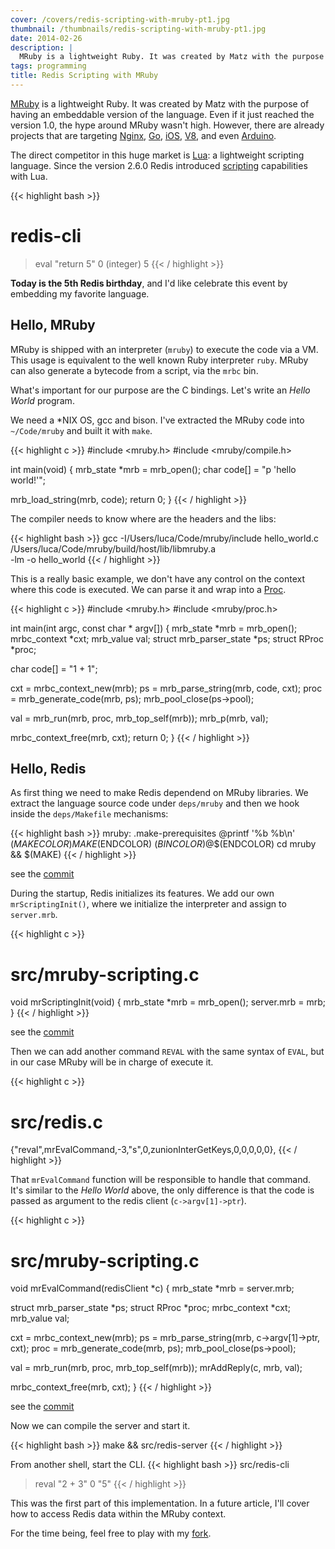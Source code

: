 ```yaml
---
cover: /covers/redis-scripting-with-mruby-pt1.jpg
thumbnail: /thumbnails/redis-scripting-with-mruby-pt1.jpg
date: 2014-02-26
description: |
  MRuby is a lightweight Ruby. It was created by Matz with the purpose of having an embeddable version of the language. This article covers how to enable Redis scripting with Ruby.
tags: programming
title: Redis Scripting with MRuby
---
```


[MRuby](http://www.mruby.org) is a lightweight Ruby.
It was created by Matz with the purpose of having an embeddable version of the language.
Even if it just reached the version 1.0, the hype around MRuby wasn't high.
However, there are already projects that are targeting [Nginx](https://github.com/matsumoto-r/ngx_mruby), [Go](https://github.com/mattn/go-mruby), [iOS](http://mobiruby.org), [V8](https://github.com/mattn/mruby-v8), and even [Arduino](https://github.com/kyab/mruby-arduino).

The direct competitor in this huge market is [Lua](http://www.lua.org): a lightweight scripting language.
Since the version 2.6.0 Redis introduced [scripting](http://redis.io/commands#scripting) capabilities with Lua.

{{< highlight bash >}}
# redis-cli
> eval "return 5" 0
(integer) 5
{{< / highlight >}}

**Today is the 5th Redis birthday**, and I'd like celebrate this event by embedding my favorite language.

## Hello, MRuby

MRuby is shipped with an interpreter (`mruby`) to execute the code via a VM.
This usage is equivalent to the well known Ruby interpreter `ruby`.
MRuby can also generate a bytecode from a script, via the `mrbc` bin.

What's important for our purpose are the C bindings. Let's write an *Hello World* program.

We need a \*NIX OS, gcc and bison.
I've extracted the MRuby code into `~/Code/mruby` and built it with `make`.

{{< highlight c >}}
#include <mruby.h>
#include <mruby/compile.h>

int main(void) {
  mrb_state *mrb = mrb_open();
  char code[] = "p 'hello world!'";

  mrb_load_string(mrb, code);
  return 0;
}
{{< / highlight >}}

The compiler needs to know where are the headers and the libs:

{{< highlight bash >}}
gcc -I/Users/luca/Code/mruby/include hello_world.c \
  /Users/luca/Code/mruby/build/host/lib/libmruby.a \
  -lm -o hello_world
{{< / highlight >}}

This is a really basic example, we don't have any control on the context where this code is executed.
We can parse it and wrap into a [Proc](http://www.ruby-doc.org/core-2.1.1/Proc.html).

{{< highlight c >}}
#include <mruby.h>
#include <mruby/proc.h>

int main(int argc, const char * argv[]) {
  mrb_state *mrb = mrb_open();
  mrbc_context *cxt;
  mrb_value val;
  struct mrb_parser_state *ps;
  struct RProc *proc;

  char code[] = "1 + 1";

  cxt = mrbc_context_new(mrb);
  ps = mrb_parse_string(mrb, code, cxt);
  proc = mrb_generate_code(mrb, ps);
  mrb_pool_close(ps->pool);

  val = mrb_run(mrb, proc, mrb_top_self(mrb));
  mrb_p(mrb, val);

  mrbc_context_free(mrb, cxt);
  return 0;
}
{{< / highlight >}}

## Hello, Redis

As first thing we need to make Redis dependend on MRuby libraries.
We extract the language source code under `deps/mruby` and then we hook inside the `deps/Makefile` mechanisms:

{{< highlight bash >}}
mruby: .make-prerequisites
       @printf '%b %b\n' $(MAKECOLOR)MAKE$(ENDCOLOR) $(BINCOLOR)$@$(ENDCOLOR)
       cd mruby && $(MAKE)
{{< / highlight >}}

<p class="muted code-caption">see the <a href="https://github.com/jodosha/redis/commit/c94263ee9bf129c3fce5d753554e170a94e0e7c0">commit</a></p>

During the startup, Redis initializes its features.
We add our own `mrScriptingInit()`, where we initialize the interpreter and assign to `server.mrb`.

{{< highlight c >}}
# src/mruby-scripting.c
void mrScriptingInit(void) {
  mrb_state *mrb = mrb_open();
  server.mrb = mrb;
}
{{< / highlight >}}

<p class="muted code-caption">see the <a href="https://github.com/jodosha/redis/commit/61a8f4472e16edbfc0d53999e3ee3193a569d51c">commit</a></p>

Then we can add another command `REVAL` with the same syntax of `EVAL`, but in our case MRuby will be in charge of execute it.

{{< highlight c >}}
# src/redis.c
{"reval",mrEvalCommand,-3,"s",0,zunionInterGetKeys,0,0,0,0,0},
{{< / highlight >}}

That `mrEvalCommand` function will be responsible to handle that command.
It's similar to the *Hello World* above, the only difference is that the code is passed as argument to the redis client (`c->argv[1]->ptr`).

{{< highlight c >}}
# src/mruby-scripting.c
void mrEvalCommand(redisClient *c) {
  mrb_state *mrb = server.mrb;

  struct mrb_parser_state *ps;
  struct RProc *proc;
  mrbc_context *cxt;
  mrb_value val;

  cxt = mrbc_context_new(mrb);
  ps = mrb_parse_string(mrb, c->argv[1]->ptr, cxt);
  proc = mrb_generate_code(mrb, ps);
  mrb_pool_close(ps->pool);

  val = mrb_run(mrb, proc, mrb_top_self(mrb));
  mrAddReply(c, mrb, val);

  mrbc_context_free(mrb, cxt);
}
{{< / highlight >}}

<p class="muted code-caption">see the <a href="https://github.com/jodosha/redis/commit/82d67f1d83b42f3b276ebe17443a82496df05803">commit</a></p>

Now we can compile the server and start it.

{{< highlight bash >}}
make && src/redis-server
{{< / highlight >}}

From another shell, start the CLI.
{{< highlight bash >}}
src/redis-cli
> reval "2 + 3" 0
"5"
{{< / highlight >}}

This was the first part of this implementation.
In a future article, I'll cover how to access Redis data within the MRuby context.

For the time being, feel free to play with my [fork](https://github.com/jodosha/redis/tree/mruby-scripting).
